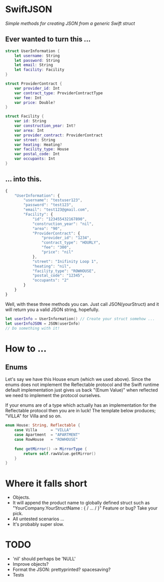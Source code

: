 # SwiftJSON
_Simple methods for creating JSON from a generic Swift struct_

## Ever wanted to turn this ...
```swift
struct UserInformation {
    let username: String
    let password: String
    let email: String
    let facility: Facility    
}

struct ProviderContract {
    var provider_id: Int
    var contract_type: ProviderContractType
    var fee: Int
    var price: Double?
}

struct Facility {
    var id: String
    var construction_year: Int?
    var area: Int
    var provider_contract: ProviderContract
    var street: String
    var heating: Heating?
    var facility_type: House
    var postal_code: Int
    var occupants: Int
}
```

## ... into this.
```javascript
{
    "UserInformation": {
        "username": "testuser123",
        "password": "test123",
        "email": "test123@gmail.com",
        "Facility": {
            "id": "123455432167890",
            "construction_year": "nil",
            "area": "90",
            "ProviderContract": {
                "provider_id": "1234",
                "contract_type": "HOURLY",
                "fee": "300",
                "price": "nil"
            },
            "street": "Inifinity Loop 1",
            "heating": "nil",
            "facility_type": "ROWHOUSE",
            "postal_code": "12345",
            "occupants": "2"
        }
    }
}
```
Well, with these three methods you can.
Just call JSON(yourStruct) and it will return you a valid JSON string, hopefully.

```swift
let userInfo = UserInformation() // Create your struct somehow ...
let userInfoJSON = JSON(userInfo) 
// Do something with it! 
```

# How to  ...

## Enums
Let's say we have this House enum (which we used above). Since the enums does not implement the Reflectable protocol and the Swift runtime default implementation just gives us back "(Enum Value)" when reflected we need to implement the protocol ourselves. 

If your enums are of a type which actually has an implementation for the Reflectable protocol then you are in luck! The template below produces; "VILLA" for Villa and so on.
```swift
enum House: String, Reflectable {
    case Villa      = "VILLA"
    case Apartment  = "APARTMENT"
    case RowHouse   = "ROWHOUSE"
    
    func getMirror() -> MirrorType {
        return self.rawValue.getMirror()
    }
}
```
# Where it falls short
 * Objects. 
 * It will append the product name to globally defined struct such as "YourCompany.YourStructName : { / ... / }" Feature or bug? Take your pick.
 * All untested scenarios ...
 * It's probably super slow.

# TODO
 * 'nil' should perhaps be 'NULL'
 * Improve objects?
 * Format the JSON: prettyprinted? spacesaving?
 * Tests
